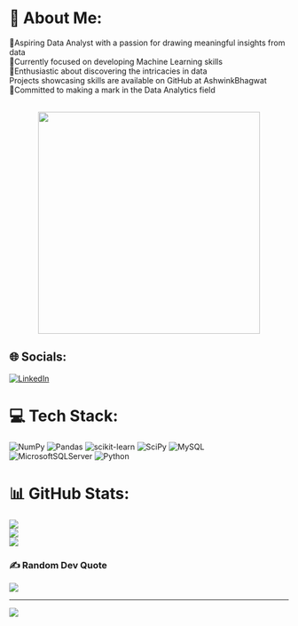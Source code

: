 # 💫 About Me:
👀Aspiring Data Analyst with a passion for drawing meaningful insights from data<br>🔭Currently focused on developing Machine Learning skills<br>🌱Enthusiastic about discovering the intricacies in data<br> Projects showcasing skills are available on GitHub at AshwinkBhagwat<br>🤔Committed to making a mark in the Data Analytics field<br><br>

<div align="center">
  <img height="400" src="https://digitalnext.co.uk/wp-content/uploads/2020/10/bi-dashboard.gif"  />
</div>


## 🌐 Socials:
[![LinkedIn](https://img.shields.io/badge/LinkedIn-%230077B5.svg?logo=linkedin&logoColor=white)](https://linkedin.com/in/https://www.linkedin.com/in/priyanka-bharti-6a9342b9/) 

# 💻 Tech Stack:
![NumPy](https://img.shields.io/badge/numpy-%23013243.svg?style=for-the-badge&logo=numpy&logoColor=white) ![Pandas](https://img.shields.io/badge/pandas-%23150458.svg?style=for-the-badge&logo=pandas&logoColor=white) ![scikit-learn](https://img.shields.io/badge/scikit--learn-%23F7931E.svg?style=for-the-badge&logo=scikit-learn&logoColor=white) ![SciPy](https://img.shields.io/badge/SciPy-%230C55A5.svg?style=for-the-badge&logo=scipy&logoColor=%white) ![MySQL](https://img.shields.io/badge/mysql-%2300f.svg?style=for-the-badge&logo=mysql&logoColor=white) ![MicrosoftSQLServer](https://img.shields.io/badge/Microsoft%20SQL%20Sever-CC2927?style=for-the-badge&logo=microsoft%20sql%20server&logoColor=white) ![Python](https://img.shields.io/badge/python-3670A0?style=for-the-badge&logo=python&logoColor=ffdd54)
# 📊 GitHub Stats:
![](https://github-readme-stats.vercel.app/api?username=AshwinkBhagwat&theme=dark&hide_border=false&include_all_commits=false&count_private=false)<br/>
![](https://github-readme-streak-stats.herokuapp.com/?user=AshwinkBhagwat&theme=dark&hide_border=false)<br/>
![](https://github-readme-stats.vercel.app/api/top-langs/?username=AshwinkBhagwat&theme=dark&hide_border=false&include_all_commits=false&count_private=false&layout=compact)

### ✍️ Random Dev Quote
![](https://quotes-github-readme.vercel.app/api?type=vetical&theme=radical)

---
[![](https://visitcount.itsvg.in/api?id=AshwinkBhagwat&icon=0&color=0)](https://visitcount.itsvg.in)

<!-- Proudly created with GPRM ( https://gprm.itsvg.in ) -->



